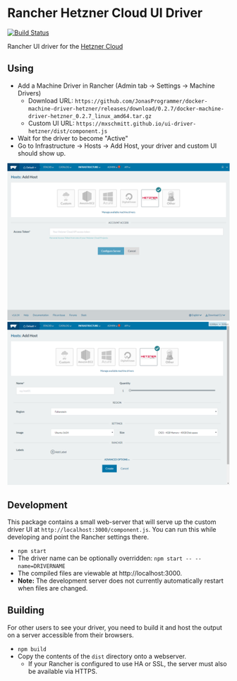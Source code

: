 # Rancher Hetzner Cloud UI Driver

[![Build Status](https://travis-ci.org/mxschmitt/ui-driver-hetzner.svg?branch=master)](https://travis-ci.org/mxschmitt/ui-driver-hetzner)

Rancher UI driver for the [Hetzner Cloud](hetzner.de/cloud)

## Using

* Add a Machine Driver in Rancher (Admin tab -> Settings -> Machine Drivers)
  * Download URL: `https://github.com/JonasProgrammer/docker-machine-driver-hetzner/releases/download/0.2.7/docker-machine-driver-hetzner_0.2.7_linux_amd64.tar.gz`
  * Custom UI URL: `https://mxschmitt.github.io/ui-driver-hetzner/dist/component.js`
* Wait for the driver to become "Active"
* Go to Infrastructure -> Hosts -> Add Host, your driver and custom UI should show up.

![Authentication screen](docs/authentication-screen.png)
![Configuration screen](docs/configuration-screen.png)

## Development

This package contains a small web-server that will serve up the custom driver UI at `http://localhost:3000/component.js`.  You can run this while developing and point the Rancher settings there.
* `npm start`
* The driver name can be optionally overridden: `npm start -- --name=DRIVERNAME`
* The compiled files are viewable at http://localhost:3000.
* **Note:** The development server does not currently automatically restart when files are changed.

## Building

For other users to see your driver, you need to build it and host the output on a server accessible from their browsers.

* `npm build`
* Copy the contents of the `dist` directory onto a webserver.
  * If your Rancher is configured to use HA or SSL, the server must also be available via HTTPS.
